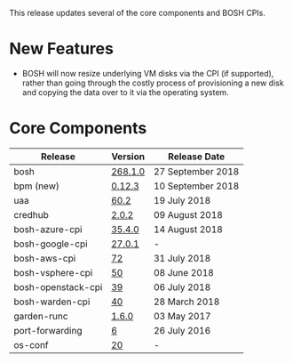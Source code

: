 This release updates several of the core components and BOSH CPIs.

# New Features

- BOSH will now resize underlying VM disks via the CPI (if
  supported), rather than going through the costly process of
  provisioning a new disk and copying the data over to it via the
  operating system.

# Core Components

| Release | Version | Release Date |
| ------- | ------- | ------------ |
| bosh | [268.1.0](https://github.com/cloudfoundry/bosh/releases/tag/v268.1.0) | 27 September 2018 |
| bpm (new) | [0.12.3](https://github.com/cloudfoundry-incubator/bpm-release/releases/tag/v0.12.3) | 10 September 2018 |
| uaa | [60.2](https://github.com/cloudfoundry/uaa-release/releases/tag/v60.2) | 19 July 2018 |
| credhub | [2.0.2](https://github.com/pivotal-cf/credhub-release/releases/tag/2.0.2) | 09 August 2018 |
| bosh-azure-cpi | [35.4.0](https://github.com/cloudfoundry/bosh-azure-cpi-release/releases/tag/v35.4.0) | 14 August 2018 |
| bosh-google-cpi | [27.0.1](https://github.com/cloudfoundry/bosh-google-cpi-release/releases/tag/v27.0.1) | - |
| bosh-aws-cpi | [72](https://github.com/cloudfoundry/bosh-aws-cpi-release/releases/tag/v72) | 31 July 2018 |
| bosh-vsphere-cpi | [50](https://github.com/cloudfoundry/bosh-vsphere-cpi-release/releases/tag/v50) | 08 June 2018 |
| bosh-openstack-cpi | [39](https://github.com/cloudfoundry/bosh-openstack-cpi-release/releases/tag/v39) | 06 July 2018 |
| bosh-warden-cpi | [40](https://github.com/cppforlife/bosh-warden-cpi-release/releases/tag/v40) | 28 March 2018 |
| garden-runc | [1.6.0](https://github.com/cloudfoundry/garden-runc-release/releases/tag/v1.6.0) | 03 May 2017 |
| port-forwarding | [6](https://github.com/cloudfoundry-community/port-forwarding-boshrelease/releases/tag/v6) | 26 July 2016 |
| os-conf | [20](https://github.com/cloudfoundry/os-conf-release/releases/tag/v20) | - |
